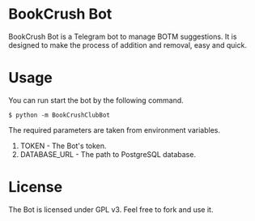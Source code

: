 # BookCrush Bot

BookCrush Bot is a Telegram bot to manage BOTM suggestions. It is designed to make the process of addition and removal, easy and quick.

# Usage

You can run start the bot by the following command.

    $ python -m BookCrushClubBot

The required parameters are taken from environment variables.

1. TOKEN - The Bot's token.
2. DATABASE_URL - The path to PostgreSQL database.

# License

The Bot is licensed under GPL v3. Feel free to fork and use it.
